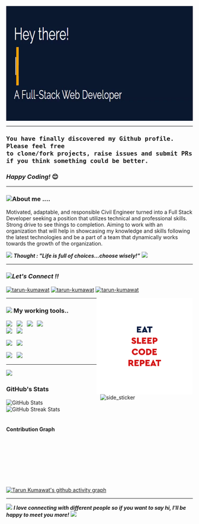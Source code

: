
  <img align="center" width="800px" height="310px" src="https://raw.githubusercontent.com/tarun10001/Tarun10001/main/tkfinalgif2.gif" alt="">
  <hr/>

<h3><samp><strong>You have finally discovered my Github profile. Please feel free  <br>  to clone/fork projects, raise issues and submit PRs if you think something could be better.</strong></samp></h3> 
<h3><i>Happy Coding!</i> 😊</h3>
<hr>


<h3><img src="https://media.giphy.com/media/iY8CRBdQXODJSCERIr/giphy.gif" width="30px">About me ....</h3>



Motivated, adaptable, and responsible Civil
Engineer turned into a Full Stack Developer seeking a
position that utilizes technical and professional skills. Strong drive to see things to completion. Aiming to
work with an organization that will help in showcasing
my knowledge and skills following the latest
technologies and be a part of a team that
dynamically works towards the growth of the organization.


 <img src="https://media.giphy.com/media/gH3LO09IOiZIqePwv9/giphy.gif" width="50" /> <b><i align="center">Thought : "Life is full of choices…choose wisely!”</i></b> <img src="https://media.giphy.com/media/qjqUcgIyRjsl2/giphy.gif" width="50" />

 <hr>

 <h3><img src="https://raw.githubusercontent.com/ShahriarShafin/ShahriarShafin/main/Assets/handshake.gif" width="70" /><i>Let's Connect !!</i></h3>
 <p align="left">
 <a href="https://www.linkedin.com/in/tarun-kumawat/" target="blank"><img height="35px" align="center" src="https://img.shields.io/badge/LinkedIn-0077B5?style=for-the-badge&logo=linkedin&logoColor=white" alt="tarun-kumawat" /></a>
   <a title="tarunkumawat19940@gmail.com" href="mailto:tarunkumawat1994@gmail.com" target="blank"><img height="35px" align="center" src="https://img.shields.io/badge/Gmail-D14836?style=for-the-badge&logo=gmail&logoColor=white" alt="tarun-kumawat" /></a> 
   <a title="tarunkumawat19940@gmail.com" href="https://twitter.com/Tk05601299?t=2t8iz4BTo7NfKs10gLgMFQ&s=09" target="blank"><img height="35px" align="center" src="https://img.shields.io/badge/twitter-0077B5?style=for-the-badge&logo=twitter&logoColor=white " alt="tarun-kumawat" /></a> 
</p>

<img src ="https://github.com/shivam-singh-au17/shivam-singh-au17/blob/main/Images/imhd.gif?raw=true" align="right" width="260" height="260" />

 <hr>
 <h3><img src="https://camo.githubusercontent.com/beb64ff21c883e318e4f5db5231c2ba4175705bea1c9249e82a41ab375db4f75/68747470733a2f2f6d65646961322e67697068792e636f6d2f6d656469612f51737347456d706b79454f684243623765312f67697068792e6769663f6369643d656366303565343761306e336769316266716e74716d6f62386739616964316f796a327772336473336d67373030626c267269643d67697068792e676966" width="30px">&nbsp;My working tools..</h3>
<p >
 <img height="35px" src="https://img.shields.io/badge/html5%20-%23e34f26.svg?&style=for-the-badge&logo=html5&logoColor=white" />&nbsp;&nbsp;
 <img height="35px" src="https://img.shields.io/badge/css3%20-%231572B6.svg?&style=for-the-badge&logo=css3&logoColor=white" />&nbsp;&nbsp;
 <img height="35px" src="https://img.shields.io/badge/javascript%20-%23F7DF1.svg?&style=for-the-badge&logo=javascript&logoColor=white" />&nbsp;&nbsp;
 <img height="35px" src="https://img.shields.io/badge/react%20-%23F7DF1E.svg?&style=for-the-badge&logo=react&logoColor=white&color=dcad11" />&nbsp;&nbsp;
 <br/>
 <img height="35px" src="https://img.shields.io/badge/Figma%20-%23F7DF1E.svg?&style=for-the-badge&color=41011c&logo=Figma&logoColor=white" />&nbsp;&nbsp;
 <img height="35px" src="https://img.shields.io/badge/Bootstrap%20-%23F7DF1E.svg?&style=for-the-badge&color=7044A3&logo=Bootstrap&logoColor=white" />&nbsp;&nbsp;

 <img height="35px" src="https://img.shields.io/badge/Node.js%20-%23F7DF1E.svg?&style=for-the-badge&color=6DB35A&logo=Node.js&logoColor=white" />&nbsp;&nbsp;
 <img height="35px" src="https://img.shields.io/badge/MongoDB%20-%23F7DF1E.svg?&style=for-the-badge&color=f60c88&logo=MongoDB&logoColor=white" />&nbsp;&nbsp;
 <br/>

 <img height="35px" src="https://img.shields.io/badge/Git%20-%23F7DF1E.svg?&style=for-the-badge&color=blue&logo=Git&logoColor=white" />&nbsp;&nbsp;
 <img height="35px" src="https://img.shields.io/badge/GitHub%20-%23F7DF1E.svg?&style=for-the-badge&color=0c154d&logo=GitHub&logoColor=white" />&nbsp;&nbsp;                      
</p>
<hr>


 <img align="right" width=250px height=250px alt="side_sticker" src="https://media.giphy.com/media/TEnXkcsHrP4YedChhA/giphy.gif" />

<p>
<img src="https://camo.githubusercontent.com/f11b92476ee793cfe97f20e0564ab552bd9bd670179d7b6772c59bb4d3218ca6/68747470733a2f2f692e70696e696d672e636f6d2f6f726967696e616c732f36352f63342f66342f36356334663435323537316265313236316539633632336637646134383861632e676966" width="60"><h3>GitHub's Stats</h3>
</p>

<!-- <p align="center">
<img src="http://github-readme-streak-stats.herokuapp.com?user=tarun10001&theme=dark&hide_border=true&date_format=j%20M%5B%20Y%5D&fire=DD2727"  />
</p> -->
 
<!-- <p>
<a href="https://github.com/tarun10001"><span>
<img align="left" height=150px src="https://github-readme-stats.vercel.app/api/top-langs?username=tarun10001&show_icons=true&locale=en&layout=compact&theme=chartreuse-dark" alt="ovi"/>
<img align="right" height=150px src="https://github-readme-stats.vercel.app/api?username=tarun10001&show_icons=true&locale=en&theme=chartreuse-dark" alt="ovi" width="400px"/>
</span></a> </p>

<br/><br/><br/><br/><br/><br/><br/><br/><br/>
<hr clear="both">
 <br/>

 <br/>  -->
 
 

<!--    <img align="center" width="300px" src="https://github-readme-stats.vercel.app/api/top-langs/?username=tarun10001&title_color=F9F933&text_color=FFFFFF&show_icons=true&icon_color=F9F933&include_all_commits=true&count_private=true&theme=dark"><br>  -->
  
<!--   <p align="center">
<img align="center" src="https://github-readme-stats.vercel.app/api?username=tarun10001&title_color=F9F933&text_color=FFFFFF&show_icons=true&icon_color=F9F933&include_all_commits=true&count_private=true&theme=dark" width=500/></p>

<p align="center">
<img align="center" src="https://github-readme-streak-stats.herokuapp.com/?user=tarun10001&theme=dark&date_format=j%20M%5B%20Y%5D&currStreakLabel=F9F933&fire=6FDA44&ring=F9F933" width=500/></p>
 -->


<img align="center" src="https://github-readme-stats.vercel.app/api?username=tarun10001&title_color=F9F933&text_color=FFFFFF&show_icons=true&icon_color=F9F933&include_all_commits=true&count_private=true&theme=dark" alt="GitHub Stats" height="200" />
        <br>
        <img align="center" src="https://github-readme-streak-stats.herokuapp.com/?user=tarun10001&theme=dark&date_format=j%20M%5B%20Y%5D&currStreakLabel=F9F933&fire=6FDA44&ring=F9F933" alt="GitHub Streak Stats" height="200" /> 
        <br>
        <br>

 
 
 #### Contribution Graph
 
<!--  <div>
     <img  width=800px src="https://activity-graph.herokuapp.com/graph?username=tarun10001&bg_color=000000&color=F9F933&line=F9F933&point=ffffff&area=true&hide_border=true" alt="">
 </div> -->
 
 
[![Tarun Kumawat's github activity graph](https://activity-graph.herokuapp.com/graph?username=tarun10001&bg_color=000000&color=F9F933&line=F9F933&point=ffffff&area=true&hide_border=true)](https://github.com/MrBlueBird2/github-readme-activity-graph)


<hr clear="both">


<img src="https://media.giphy.com/media/LnQjpWaON8nhr21vNW/giphy.gif" width="60"> <em><b>**I love connecting with different people</b> so if you want to say <b>hi, I'll be happy to meet you more!**</b></em> <img src="https://media.giphy.com/media/7j2hfyeVcDtf2/giphy.gif" width="50" />
